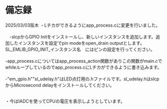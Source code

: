 # 備忘録

2025/03/03阪木
・Lチカができるようにapp_process.cに変更を行いました。<br><br>
　-slcpからGPIO Initをインストールし、新しいインスタンスを追加します。追加したインスタンスを設定でpin modeをopen_drain outputとします。SL_EMLIB_GPIO_INIT_インスタンス名　にはピンの設定を行ってください。<br><br>
  -app_process.cについてはapp_process_action関数がありこの関数がmain.cでwhileループしているのでapp_process.cにLチカができるように書き込みます。<br><br>
  -"em_gpio.h""sl_udelay.h"はLED点灯用の.hファイルです。sl_udelay.hはslcpからMicrosecond delayをインストールしてください。<br><br>
  
・今はIADCを使ってCPUの電圧を表示しようとしています。


